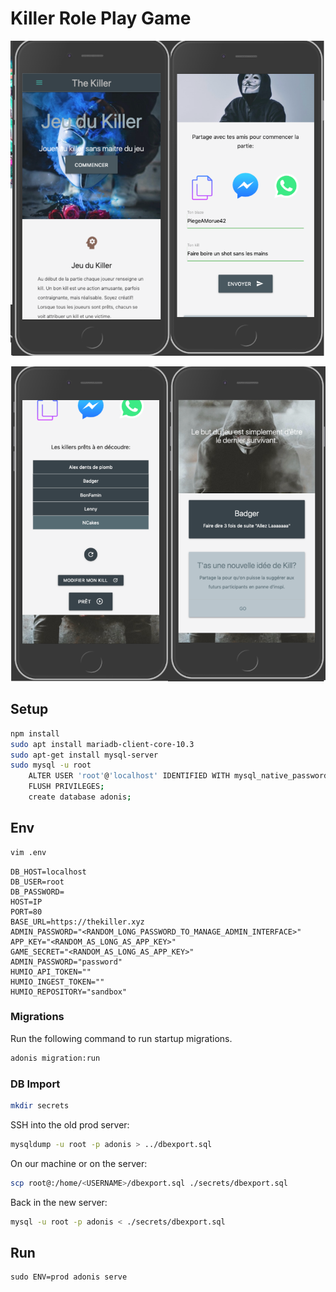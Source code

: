 # Killer Role Play Game

![img1.png](https://raw.githubusercontent.com/NkxxkN/2killer/master/img1.png)

![img2.png](https://raw.githubusercontent.com/NkxxkN/2killer/master/img2.png)

## Setup

```bash
npm install
sudo apt install mariadb-client-core-10.3
sudo apt-get install mysql-server
sudo mysql -u root
    ALTER USER 'root'@'localhost' IDENTIFIED WITH mysql_native_password BY 'password_from_.env';
    FLUSH PRIVILEGES;
    create database adonis;
```

## Env


```bash
vim .env
```

```
DB_HOST=localhost
DB_USER=root
DB_PASSWORD=
HOST=IP
PORT=80
BASE_URL=https://thekiller.xyz
ADMIN_PASSWORD="<RANDOM_LONG_PASSWORD_TO_MANAGE_ADMIN_INTERFACE>"
APP_KEY="<RANDOM_AS_LONG_AS_APP_KEY>"
GAME_SECRET="<RANDOM_AS_LONG_AS_APP_KEY>"
ADMIN_PASSWORD="password"
HUMIO_API_TOKEN=""
HUMIO_INGEST_TOKEN=""
HUMIO_REPOSITORY="sandbox"
```


### Migrations

Run the following command to run startup migrations.

```bash
adonis migration:run
```

### DB Import

```bash
mkdir secrets
```

SSH into the old prod server:

```bash
mysqldump -u root -p adonis > ../dbexport.sql
```

On our machine or on the server:
```bash
scp root@:/home/<USERNAME>/dbexport.sql ./secrets/dbexport.sql
```

Back in the new server:
```bash
mysql -u root -p adonis < ./secrets/dbexport.sql
```

## Run

```
sudo ENV=prod adonis serve
```
